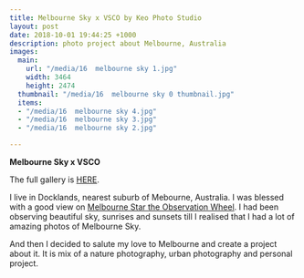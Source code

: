 ```yaml
---
title: Melbourne Sky x VSCO by Keo Photo Studio
layout: post
date: 2018-10-01 19:44:25 +1000
description: photo project about Melbourne, Australia
images:
  main: 
    url: "/media/16  melbourne sky 1.jpg"
    width: 3464
    height: 2474
  thumbnail: "/media/16  melbourne sky 0 thumbnail.jpg"
  items:
  - "/media/16  melbourne sky 4.jpg"
  - "/media/16  melbourne sky 3.jpg"
  - "/media/16  melbourne sky 2.jpg"

---
```

**Melbourne Sky x VSCO**  

The full gallery is [HERE](https://keo-studio.pixieset.com/melbourneskyxvsco/).

I live in Docklands, nearest suburb of Mebourne, Australia. I was blessed with a good view on [Melbourne Star the Observation Wheel](https://www.melbournestar.com/). I had been observing beautiful sky, sunrises and sunsets till I realised that I had a lot of amazing photos of Melbourne Sky.

And then I decided to salute my love to Melbourne and create a project about it. It is mix of a nature photography, urban photography and personal project.